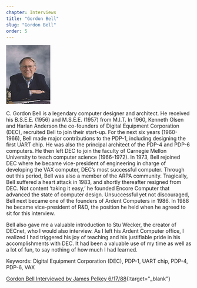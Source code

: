 ```yaml
---
chapter: Interviews
title: "Gordon Bell"
slug: "Gordon Bell"
order: 5
---
```


![Gordon Bell](/assets/img/gordon-bell-l.jpg)

C. Gordon Bell is a legendary computer designer and architect. He received his B.S.E.E. (1956) and M.S.E.E. (1957) from M.I.T. In 1960, Kenneth Olsen and Harlan Anderson the co-founders of Digital Equipment Corporation (DEC), recruited Bell to join their start-up. For the next six years (1960-1966), Bell made major contributions to the PDP-1, including designing the first UART chip. He was also the principal architect of the PDP-4 and PDP-6 computers. He then left DEC to join the faculty of Carnegie Mellon University to teach computer science (1966-1972). In 1973, Bell rejoined DEC where he became vice-president of engineering in charge of developing the VAX computer, DEC’s most successful computer. Through out this period, Bell was also a member of the ARPA community. Tragically, Bell suffered a heart attack in 1983, and shortly thereafter resigned from DEC. Not content ‘taking it easy,’ he founded Encore Computer that advanced the state of computer design. Unsuccessful yet not discouraged, Bell next became one of the founders of Ardent Computers in 1986. In 1988 he became vice-president of R&D, the position he held when he agreed to sit for this interview.

Bell also gave me a valuable introduction to Stu Wecker, the creator of DECnet, who I would also interview. As I left his Ardent Computer office, I realized I had triggered his joy of teaching and his justifiable pride in his accomplishments with DEC. It had been a valuable use of my time as well as a lot of fun, to say nothing of how much I had learned.

Keywords: Digital Equipment Corporation (DEC), PDP-1, UART chip, PDP-4, PDP-6, VAX

[Gordon Bell Interviewed by James Pelkey 6/17/88](https://archive.computerhistory.org/resources/access/text/2013/05/102746646-05-01-acc.pdf){:target="_blank"}

